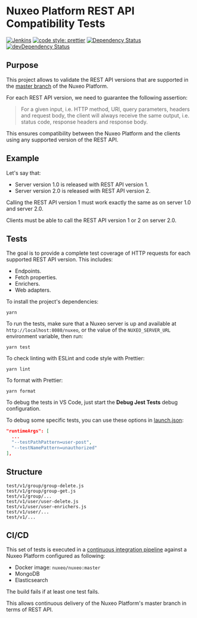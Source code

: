 # Nuxeo Platform REST API Compatibility Tests

[![Jenkins](https://jenkins.platform.dev.nuxeo.com/buildStatus/icon?job=nuxeo/rest-api-compatibility-tests/master)](https://jenkins.platform.dev.nuxeo.com/job/nuxeo/job/rest-api-compatibility-tests/job/master)
[![code style: prettier](https://img.shields.io/badge/code_style-prettier-ff69b4.svg?style=flat-square)](https://github.com/prettier/prettier)
[![Dependency Status](https://img.shields.io/david/nuxeo/rest-api-compatibility-tests.svg?style=flat-square)](https://david-dm.org/nuxeo/rest-api-compatibility-tests) [![devDependency Status](https://img.shields.io/david/dev/nuxeo/rest-api-compatibility-tests.svg?style=flat-square)](https://david-dm.org/nuxeo/rest-api-compatibility-tests#info=devDependencies)

## Purpose

This project allows to validate the REST API versions that are supported in the [master branch](https://github.com/nuxeo/nuxeo) of the Nuxeo Platform.

For each REST API version, we need to guarantee the following assertion:

> For a given input, i.e. HTTP method, URI, query parameters, headers and request body, the client will always receive the same output, i.e. status code, response headers and response body.

This ensures compatibility between the Nuxeo Platform and the clients using any supported version of the REST API.

## Example

Let's say that:

- Server version 1.0 is released with REST API version 1.
- Server version 2.0 is released with REST API version 2.

Calling the REST API version 1 must work exactly the same as on server 1.0 and server 2.0.

Clients must be able to call the REST API version 1 or 2 on server 2.0.

## Tests

The goal is to provide a complete test coverage of HTTP requests for each supported REST API version. This includes:

- Endpoints.
- Fetch properties.
- Enrichers.
- Web adapters.

To install the project's dependencies:

```shell
yarn
```

To run the tests, make sure that a Nuxeo server is up and available at `http://localhost:8080/nuxeo`, or the value of the `NUXEO_SERVER_URL` environment variable, then run:

```shell
yarn test
```

To check linting with ESLint and code style with Prettier:

```shell
yarn lint
```

To format with Prettier:

```shell
yarn format
```

To debug the tests in VS Code, just start the **Debug Jest Tests** debug configuration.

To debug some specific tests, you can use these options in [launch.json](.vscode/launch.json):

```json
"runtimeArgs": [
  ...
  "--testPathPattern=user-post",
  "--testNamePattern=unauthorized"
],
```

## Structure

```shell
test/v1/group/group-delete.js
test/v1/group/group-get.js
test/v1/group/...
test/v1/user/user-delete.js
test/v1/user/user-enrichers.js
test/v1/user/...
test/v1/...
```

## CI/CD

This set of tests is executed in a [continuous integration pipeline](https://jenkins.platform.dev.nuxeo.com/job/nuxeo/job/rest-api-compatibility-tests/) against a Nuxeo Platform configured as following:

- Docker image: `nuxeo/nuxeo:master`
- MongoDB
- Elasticsearch

The build fails if at least one test fails.

This allows continuous delivery of the Nuxeo Platform's master branch in terms of REST API.
